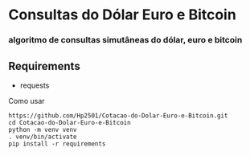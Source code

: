 # Consultas do Dólar Euro e Bitcoin

### algoritmo de consultas simutâneas do dólar, euro e bitcoin

## Requirements

* requests

Como usar

```
https://github.com/Hp2501/Cotacao-do-Dolar-Euro-e-Bitcoin.git
cd Cotacao-do-Dolar-Euro-e-Bitcoin
python -m venv venv
. venv/bin/activate
pip install -r requirements
```
